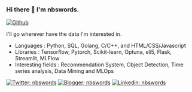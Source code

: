 ### Hi there 👋 I'm nbswords.

[![Github](https://img.shields.io/github/followers/nbswords?label=Follow&style=social)](https://github.com/nbswords)


I'll go wherever have the data I'm interested in.
- Languages :  Python, SQL, Golang, C/C++, and HTML/CSS/Javascript
- Libraries : Tensorflow, Pytorch, Scikit-learn, Optuna, eli5, Flask, Streamlit, MLFlow
- Interesting fields : Recommendation System, Object Detection, Time series analysis, Data Mining and MLOps

[![Twitter: nbswords](https://img.shields.io/static/v1?label=Twitter&message=nbswords&logo=twitter&style=flat)](https://twitter.com/nbswordsYu)
[![Blogger: nbswords](https://img.shields.io/badge/Blogger-FF5722?style=for-the-badge&logo=blogger&logoColor=white&style=flat)](http://blog.nbswords.com/)
[![Linkedin: nbswords](https://img.shields.io/badge/LinkedIn-0077B5?style=for-the-badge&logo=linkedin&logoColor=white&style=flat)](https://www.linkedin.com/in/nbswords/)
